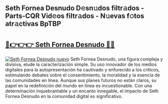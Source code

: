 ## Seth Fornea Desnudo D𝚎sn𝚞dos filtr𝚊dos - Parts-CQR Vid𝚎os filtr𝚊dos - N𝚞evas f𝚘tos atr𝚊ctivas BpTBP

# <h2><a href="http://mb86qy.tromn.icu/?c=Seth+Fornea+Desnudo">🔗👉👉👉 Seth Fornea Desnudo 🔗🔗</a></h2>

[![Seth Fornea Desnudo nuevo](https://i.imgur.com/pEAQMta.gif)](http://mb86qy.tromn.icu/?c=Seth+Fornea+Desnudo)
Seth Fornea Desnudo, una figura compleja y divisiva, elude la caracterización simple. Su uso innovador de los medios digitales para la autopresentación ha cautivado y enfurecido a los críticos, estimulando debates sobre el consentimiento, la moralidad y la esencia de las comunidades en línea. Aunque sus planes futuros no están claros, su papel en la redefinición del mundo en línea es incuestionable. Con una determinación inquebrantable y un encanto innegable, el impacto de Seth Fornea Desnudo en la comunidad digital es significativo.

